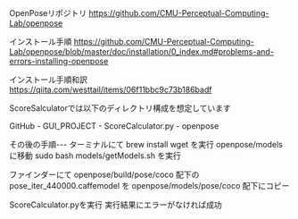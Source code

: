 OpenPoseリポジトリ
https://github.com/CMU-Perceptual-Computing-Lab/openpose

インストール手順
https://github.com/CMU-Perceptual-Computing-Lab/openpose/blob/master/doc/installation/0_index.md#problems-and-errors-installing-openpose

インストール手順和訳
https://qiita.com/westtail/items/06f11bbc9c73b186badf


ScoreSalculatorでは以下のディレクトリ構成を想定しています

GitHub  -   GUI_PROJECT -   ScoreCalculator.py
        -   openpose

その後の手順---
ターミナルにて
brew install wget を実行
openpose/models に移動
sudo bash models/getModels.sh を実行

ファインダーにて
openpose/build/pose/coco 配下の pose_iter_440000.caffemodel を
openpose/models/pose/coco 配下にコピー

ScoreCalculator.pyを実行
実行結果にエラーがなければ成功

